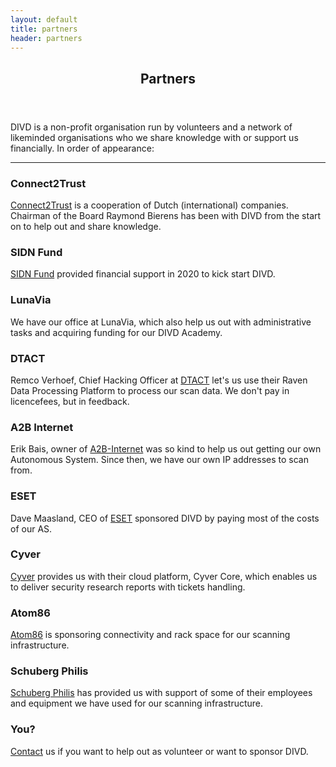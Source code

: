 ```yaml
---
layout: default
title: partners
header: partners
---
```

<header>
	<h2>Partners</h2>
</header>
DIVD is a non-profit organisation run by volunteers and a network of likeminded organisations who we share knowledge with or support us financially. In order of appearance:
<hr>

### Connect2Trust
[Connect2Trust](https://www.connect2trust.nl) is a cooperation of Dutch (international) companies. Chairman of the Board Raymond Bierens has been with DIVD from the start on to help out and share knowledge.

### SIDN Fund
[SIDN Fund](https://www.sidnfonds.nl/excerpt) provided financial support in 2020 to kick start DIVD.

### LunaVia
We have our office at LunaVia, which also help us out with administrative tasks and acquiring funding for our DIVD Academy.

### DTACT
Remco Verhoef, Chief Hacking Officer at [DTACT](https://dtact.com/) let's us use their Raven Data Processing Platform to process our scan data. We don't pay in licencefees, but in feedback.

### A2B Internet
Erik Bais, owner of [A2B-Internet](https://www.a2b-internet.com) was so kind to help us out getting our own Autonomous System. Since then, we have our own IP addresses to scan from.

### ESET
Dave Maasland, CEO of [ESET](https://www.eset.com/nl/) sponsored DIVD by paying most of the costs of our AS.

### Cyver
[Cyver](https://cyver.io) provides us with their cloud platform, Cyver Core, which enables us to deliver security research reports with tickets handling.

### Atom86
[Atom86](https://atom86.net/) is sponsoring connectivity and rack space for our scanning infrastructure.

### Schuberg Philis
[Schuberg Philis](https://www.schubergphilis.com) has provided us with support of some of their employees and equipment we have used for our scanning infrastructure.

### You?
[Contact](https://divd.nl/divd-nl/contact/) us if you want to help out as volunteer or want to sponsor DIVD.


